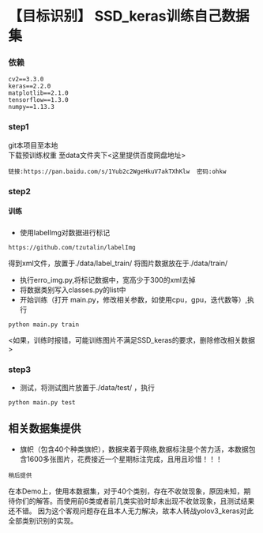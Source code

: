 # 【目标识别】 SSD_keras训练自己数据集
### 依赖
```
cv2==3.3.0
keras==2.2.0
matplotlib==2.1.0
tensorflow==1.3.0
numpy==1.13.3
```
### step1
git本项目至本地<br/>
下载预训练权重 至data文件夹下<这里提供百度网盘地址>
```
链接:https://pan.baidu.com/s/1Yub2c2WgeHkuV7akTXhKlw  密码:ohkw
```
### step2
#### 训练
#####
- 使用labelImg对数据进行标记
```
https://github.com/tzutalin/labelImg
```
得到xml文件，放置于./data/label_train/ 
将图片数据放在于./data/train/ 
- 执行erro_img.py,将标记数据中，宽高少于300的xml去掉
- 将数据类别写入classes.py的list中
- 开始训练（打开 main.py，修改相关参数，如使用cpu，gpu，迭代数等）,执行
```
python main.py train
```
<如果，训练时报错，可能训练图片不满足SSD_keras的要求，删除修改相关数据>
### step3
- 测试，将测试图片放置于./data/test/ ，执行
```
python main.py test
```

## 相关数据集提供
- 旗帜（包含40个种类旗帜），数据来着于网络,数据标注是个苦力活，本数据包含1600多张图片，花费接近一个星期标注完成，且用且珍惜！！！
```
稍后提供
```
在本Demo上，使用本数据集，对于40个类别，存在不收敛现象，原因未知，期待你们的解答。而使用前6类或者前几类实验时却未出现不收敛现象，且测试结果还不错。
因为这个客观问题存在且本人无力解决，故本人转战yolov3_keras对此全部类别识别的实现。




